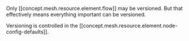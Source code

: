 
Only [[concept.mesh.resource.element.flow]] may be versioned. But that effectively means everything important can be versioned. 

Versioning is controlled in the [[concept.mesh.resource.element.node-config-defaults]].